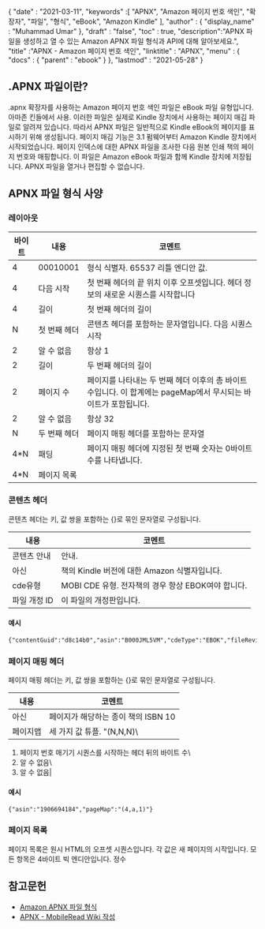 {
  "date" : "2021-03-11",
  "keywords" :[ "APNX", "Amazon 페이지 번호 색인", "확장자", "파일", "형식", "eBook", "Amazon Kindle" ],
  "author" : {
    "display_name" : "Muhammad Umar"
},
  "draft" : "false",
  "toc" : true,
  "description":"APNX 파일을 생성하고 열 수 있는 Amazon APNX 파일 형식과 API에 대해 알아보세요.",
  "title" :"APNX - Amazon 페이지 번호 색인",
  "linktitle" : "APNX",
  "menu" : {
    "docs" : {
      "parent" : "ebook"
}
},
  "lastmod" : "2021-05-28"
}

## .APNX 파일이란? ##

.apnx 확장자를 사용하는 Amazon 페이지 번호 색인 파일은 eBook 파일 유형입니다. 아마존 킨들에서 사용. 이러한 파일은 실제로 Kindle 장치에서 사용하는 페이지 매김 파일로 알려져 있습니다. 따라서 APNX 파일은 일반적으로 Kindle eBook의 페이지를 표시하기 위해 생성됩니다. 페이지 매김 기능은 3.1 펌웨어부터 Amazon Kindle 장치에서 시작되었습니다. 페이지 인덱스에 대한 APNX 파일을 조사한 다음 원본 인쇄 책의 페이지 번호와 매핑합니다. 이 파일은 Amazon eBook 파일과 함께 Kindle 장치에 저장됩니다. APNX 파일을 열거나 편집할 수 없습니다.

## APNX 파일 형식 사양 ##

### 레이아웃

|바이트| 내용| 코멘트|
---|---|---|
|4 |00010001 | 형식 식별자. 65537 리틀 엔디안 값.|
|4 |다음 시작 | 첫 번째 헤더의 끝 위치 이후 오프셋입니다. 헤더 정보의 새로운 시퀀스를 시작합니다|
|4 |길이| 첫 번째 헤더의 길이|
|N |첫 번째 헤더 | 콘텐츠 헤더를 포함하는 문자열입니다. 다음 시퀀스 시작|
|2 |알 수 없음 | 항상 1|
|2 |길이 | 두 번째 헤더의 길이|
|2 |페이지 수 | 페이지를 나타내는 두 번째 헤더 이후의 총 바이트 수입니다. 이 합계에는 pageMap에서 무시되는 바이트가 포함됩니다.|
|2 |알 수 없음 | 항상 32|
|N |두 번째 헤더 | 페이지 매핑 헤더를 포함하는 문자열|
|4*N |패딩 | 페이지 매핑 헤더에 지정된 첫 번째 숫자는 0바이트 수를 나타냅니다.|
|4*N |페이지 목록 ||

### 콘텐츠 헤더

콘텐츠 헤더는 키, 값 쌍을 포함하는 {}로 묶인 문자열로 구성됩니다.

|내용| 코멘트|
---|---|
|콘텐츠 안내| 안내.|
|아신 | 책의 Kindle 버전에 대한 Amazon 식별자입니다.|
|cde유형 | MOBI CDE 유형. 전자책의 경우 항상 EBOK여야 합니다.|
|파일 개정 ID | 이 파일의 개정판입니다.|

#### 예시
```
{"contentGuid":"d8c14b0","asin":"B000JML5VM","cdeType":"EBOK","fileRevisionId":"1296874359405"}
```
### 페이지 매핑 헤더
페이지 매핑 헤더는 키, 값 쌍을 포함하는 {}로 묶인 문자열로 구성됩니다.

|내용 | 코멘트|
---|---|
|아신 | 페이지가 해당하는 종이 책의 ISBN 10|
|페이지맵| 세 가지 값 튜플. "(N,N,N)\
1) 페이지 번호 매기기 시퀀스를 시작하는 헤더 뒤의 바이트 수\
2) 알 수 없음\
3) 알 수 없음\|
#### 예시
```
{"asin":"1906694184","pageMap":"(4,a,1)"}
```

### 페이지 목록

페이지 목록은 원시 HTML의 오프셋 시퀀스입니다. 각
값은 새 페이지의 시작입니다. 모든 항목은 4바이트 빅 엔디안입니다.
정수



## 참고문헌

* [Amazon APNX 파일 형식](https://nachtimwald.com/2011/02/09/amazon-apnx-file-format/)
* [APNX - MobileRead Wiki 작성](https://wiki.mobileread.com/wiki/APNX)

